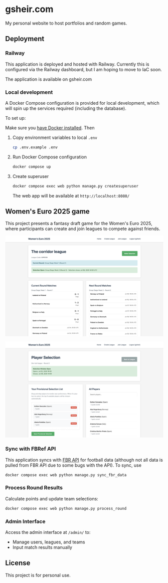 # gsheir.com

My personal website to host portfolios and random games.

## Deployment

### Railway

This application is deployed and hosted with Railway. Currently this is configured via the Railway dashboard, but I am hoping to move to IaC soon. 

The application is available on gsheir.com

### Local development

A Docker Compose configuration is provided for local development, which will spin up the services required (including the database). 

To set up:

Make sure you [have Docker installed](https://docs.docker.com/desktop/). Then

1. Copy environment variables to local `.env`
   ```bash
   cp .env.example .env
   ```

2. Run Docker Compose configuration
   ```bash
   docker compose up
   ```

3. Create superuser
   ```bash
   docker compose exec web python manage.py createsuperuser
   ```

   The web app will be available at `http://localhost:8080/`

## Women's Euro 2025 game

This project presents a fantasy draft game for the Women's Euro 2025, where participants can create and join leagues to compete against friends. 

![](./static/league.png)

![](./static/selection.png)

### Sync with FBRef API

This application syncs with [FBR API](https://fbrapi.com/) for football data (although not all data is pulled from FBR API due to some bugs with the API). To sync, use

```bash
docker compose exec web python manage.py sync_fbr_data
```

### Process Round Results

Calculate points and update team selections:

```bash
docker compose exec web python manage.py process_round
```

### Admin Interface

Access the admin interface at `/admin/` to:
- Manage users, leagues, and teams
- Input match results manually

## License

This project is for personal use.
